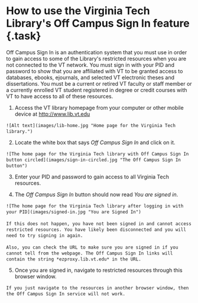 # How to use the Virginia Tech Library's Off Campus Sign In feature {.task}

Off Campus Sign In is an authentication system that you must use in order to gain access to some of the Library's restricted resources when you are not connected to the VT network. You must sign in with your PID and password to show that you are affiliated with VT to be granted access to databases, ebooks, ejournals, and selected VT electronic theses and dissertations. You must be a current or retired VT faculty or staff member or a currently enrolled VT student registered in degree or credit courses with VT to have access to all of these resources.

1.   Access the VT library homepage from your computer or other mobile device at <http://www.lib.vt.edu>

    ![Alt text](images/lib-home.jpg "Home page for the Virginia Tech library.")

2.   Locate the white box that says *Off Campus Sign In* and click on it.

    ![The home page for the Virginia Tech library with Off Campus Sign In button circled](images/sign-in-circled.jpg "The Off Campus Sign In button") 

3.   Enter your PID and password to gain access to all Virginia Tech resources.

4.   The *Off Campus Sign In* button should now read *You are signed in*.

    ![The home page for the Virginia Tech library after logging in with your PID](images/signed-in.jpg "You are Signed In")  

    If this does not happen, you have not been signed in and cannot access restricted resources. You have likely been disconnected and you will need to try signing in again.

    Also, you can check the URL to make sure you are signed in if you cannot tell from the webpage. The Off Campus Sign In links will contain the string *ezproxy.lib.vt.edu* in the URL.

5.   Once you are signed in, navigate to restricted resources through this browser window.

    If you just navigate to the resources in another browser window, then the Off Campus Sign In service will not work.
    
